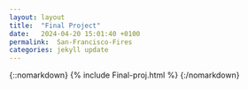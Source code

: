 ```yaml
---
layout: layout
title:  "Final Project"
date:   2024-04-20 15:01:40 +0100
permalink:  San-Francisco-Fires
categories: jekyll update
---
```


{::nomarkdown}
{% include Final-proj.html %}
{:/nomarkdown}
